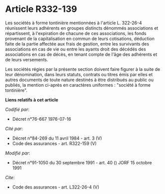 # Article R332-139

Les sociétés à forme tontinière mentionnées à l'article L. 322-26-4 réunissent leurs adhérents en groupes distincts dénommés
associations et répartissent, à l'expiration de chacune de ces associations, les fonds provenant de la capitalisation en
commun de leurs cotisations, déduction faite de la partie affectée aux frais de gestion, entre les survivants des
associations en cas de vie ou entre les ayants droit des décédés des associations en cas de décès, en tenant compte de l'âge
des adhérents et de leurs versements.

Les sociétés régies par la présente section doivent faire figurer à la suite de leur dénomination, dans leurs statuts,
contrats ou titres émis par elles et autres documents de toute nature destinés à être distribués au public ou publiés, la
mention ci-après en caractères uniformes : "société à forme tontinière".

**Liens relatifs à cet article**

_Codifié par_:

  - Décret n°76-667 1976-07-16

_Cité par_:

  - Décret n°84-269 du 11 avril 1984 - art. 3 (V)
  - Code des assurances - art. R322-159 (V)

_Modifié par_:

  - Décret n°91-1050 du 30 septembre 1991 - art. 40 () JORF 15 octobre 1991

_Cite_:

  - Code des assurances - art. L322-26-4 (V)
